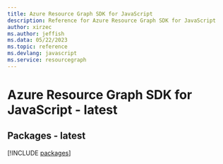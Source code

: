 ```yaml
---
title: Azure Resource Graph SDK for JavaScript
description: Reference for Azure Resource Graph SDK for JavaScript
author: xirzec
ms.author: jeffish
ms.data: 05/22/2023
ms.topic: reference
ms.devlang: javascript
ms.service: resourcegraph
---
```

# Azure Resource Graph SDK for JavaScript - latest
## Packages - latest
[!INCLUDE [packages](resource-graph-index.md)]